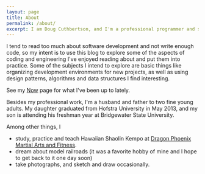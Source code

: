 ```yaml
---
layout: page
title: About
permalink: /about/
excerpt: I am Doug Cuthbertson, and I'm a professional programmer and software engineer living in Chelmsford, Massachusetts. I develop applications and kernel drivers on Microsoft Windows in C and C++.
---
```


I tend to read too much about software development and not write enough code, so my intent is to use this blog to explore some of the aspects of coding and engineering I've enjoyed reading about and put them into practice. Some of the subjects I intend to explore are basic things like organizing development environments for new projects, as well as using design patterns, algorithms and data structures I find interesting.

See my [Now](/now/) page for what I've been up to lately.

Besides my professional work, I'm a husband and father to two fine young adults. My daughter graduated from Hofstra University in May 2013, and my son is attending his freshman year at Bridgewater State University.

Among other things, I
- study, practice and teach Hawaiian Shaolin Kempo at [Dragon Phoenix Martial Arts and Fitness](http://dpkempo.com).
- dream about model railroads (it was a favorite hobby of mine and I hope to get back to it one day soon)
- take photographs, and sketch and draw occasionally.
